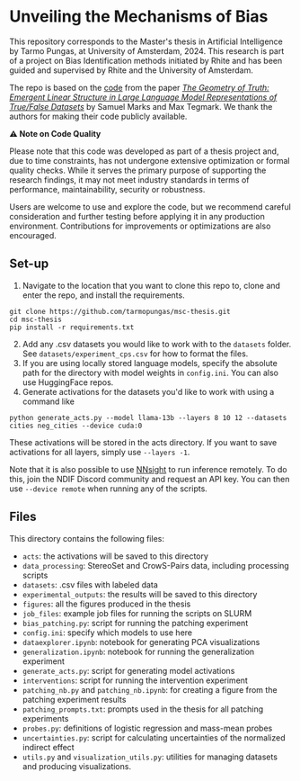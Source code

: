 # Unveiling the Mechanisms of Bias
This repository corresponds to the Master's thesis in Artificial Intelligence by Tarmo Pungas, at University of Amsterdam, 2024. This research is part of a project on Bias Identification methods initiated by Rhite and has been guided and supervised by Rhite and the University of Amsterdam.

The repo is based on the [code](https://github.com/saprmarks/geometry-of-truth/tree/nnsight) from the paper <a href="https://arxiv.org/abs/2310.06824">*The Geometry of Truth: Emergent Linear Structure in Large Language Model Representations of True/False Datasets*</a> by Samuel Marks and Max Tegmark. We thank the authors for making their code publicly available.

**⚠️ Note on Code Quality**

Please note that this code was developed as part of a thesis project and, due to time constraints, has not undergone extensive optimization or formal quality checks. While it serves the primary purpose of supporting the research findings, it may not meet industry standards in terms of performance, maintainability, security or robustness.

Users are welcome to use and explore the code, but we recommend careful consideration and further testing before applying it in any production environment. Contributions for improvements or optimizations are also encouraged.

## Set-up
1. Navigate to the location that you want to clone this repo to, clone and enter the repo, and install the requirements.
```
git clone https://github.com/tarmopungas/msc-thesis.git
cd msc-thesis
pip install -r requirements.txt
```
2. Add any .csv datasets you would like to work with to the `datasets` folder. See `datasets/experiment_cps.csv` for how to format the files.
3. If you are using locally stored language models, specify the absolute path for the directory with model weights in `config.ini`. You can also use HuggingFace repos. 
4. Generate activations for the datasets you'd like to work with using a command like
```
python generate_acts.py --model llama-13b --layers 8 10 12 --datasets cities neg_cities --device cuda:0
```
These activations will be stored in the acts directory. If you want to save activations for all layers, simply use `--layers -1`.

Note that it is also possible to use [NNsight](https://nnsight.net/) to run inference remotely. To do this, join the NDIF Discord community and request an API key. You can then use `--device remote` when running any of the scripts.

## Files
This directory contains the following files:
* `acts`: the activations will be saved to this directory
* `data_processing`: StereoSet and CrowS-Pairs data, including processing scripts
* `datasets`: .csv files with labeled data
* `experimental_outputs`: the results will be saved to this directory
* `figures`: all the figures produced in the thesis
* `job_files`: example job files for running the scripts on SLURM
* `bias_patching.py`: script for running the patching experiment
* `config.ini`: specify which models to use here
* `dataexplorer.ipynb`: notebook for generating PCA visualizations
* `generalization.ipynb`: notebook for running the generalization experiment
* `generate_acts.py`: script for generating model activations
* `interventions`: script for running the intervention experiment
* `patching_nb.py` and `patching_nb.ipynb`: for creating a figure from the patching experiment results
* `patching_prompts.txt`: prompts used in the thesis for all patching experiments
* `probes.py`: definitions of logistic regression and mass-mean probes
* `uncertainties.py`: script for calculating uncertainties of the normalized indirect effect
* `utils.py` and `visualization_utils.py`: utilities for managing datasets and producing visualizations.
